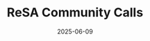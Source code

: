---
title: ReSA Community Calls
date: 2025-06-09
type: landing

sections:
  - block: markdown
    content:
      title: 
      text:   |
        ReSA Community Calls
        {style="color: white; font-size: 2rem; text-align: center; "}
    design:
      background:
        image:
          filename: main-hero.png
          filters:
            brightness: 1
          parallax: false
          position: center
          size: cover
          text_color_light: false
      spacing:
        padding: ["4rem", "2rem"]
 
  - block: markdown
    content:
      title: 
      text:   |

       <div class="d-flex justify-content-center">
        <div class="col-md-8 text-start">
          <div style="text-align: left;">
            <span class="badge" style="font-size:1rem; background-color:rgb(0, 143, 84); color:#fff;">Ongoing</span>
          </div>
        </div>
       </div> 

    design:
      background:
        color: "#ffffff"
        text_color_light: false
      spacing:
        padding: ["1rem", "1rem"] 
 

  - block: markdown
    content:
      title: 
      text:   |

        <div class="d-flex justify-content-center">
         <div class="col-md-8 text-start">


        ![Close up of tiny rainbow colored sugar candies.](sharon-mccutcheon-colourful-unsplash.jpg)


        ReSA Community Calls are periodic online gatherings designed to connect the global research software community. Open to all, these calls provide a collaborative space for connection, interactive discussion, and shared problem-solving.

        Organised by the ReSA, the Community Calls bring together individuals and organisations from across the research software landscape to align efforts and collectively work toward both local and international goals.

        Each call features a brief presentation followed by open discussion, encouraging attendees to engage with key topics and consider actionable next steps. To maximise global participation, meetings are held at alternating times and follow ReSA’s [Code of Conduct](https://www.researchsoft.org/code-of-conduct/) to ensure a welcoming and inclusive environment for all attendees.

        Join the conversation and help shape the future of research software—everyone is welcome.


        ### Upcoming calls: TBD



        ### Past calls:

        * 14 April 2025, 09:00 UTC; 15 April, 03:00 UTC, 20:00 UTC; 16 April, 09:00 UTC, 20:00 UTC, see [notes](https://docs.google.com/document/d/1FylVynkTB0rrajduNtpY32npE3g_veQM5_ATx65Wq3E/edit?tab=t.0#heading=h.p5lrqqrzlafa) and [slides](https://docs.google.com/presentation/d/1DWL-0-pAgNWwsNxjb3U3I7_ya5__-0ul/edit#slide=id.g33a58d7ea5c_0_8). Topic: ReSA Draft Strategic Plan 2025-28 feedback sessions.
        * 15 November 2023, 20:00-21:00 UTC, see [notes](https://docs.google.com/document/d/1CRYoycC-uwmRfC10nlLTHMfuwDai-RwEqjWQedfrG3U/edit), [video](https://www.youtube.com/watch?v=4SWUnLOTNsQ), and [slides](https://docs.google.com/presentation/d/1pvgggk_3MNGWrPTKKIINWy5XQyuoNuHB-07RZed-AkU/edit#slide=id.g241153165a8_0_0). Topic: Update on Research Software Alliance (ReSA) strategy, engagement and operations, including the proposed ReSA-RDA Working Group on [Policies in Research Organisations for Research Software (PRO4RS)](https://www.rd-alliance.org/groups/policies-research-organisations-research-software-pro4rs), our Organisational Membership program, and the work of our [Community Managers](https://www.researchsoft.org/people/) in Asia and Africa.
        * 18 October 2023, 10:00-11:00 UTC, see [notes](https://docs.google.com/document/d/1rUBoqc31ydFgbGNN0vDplIOrfrMJTPpFQgPoEpzWcRY/edit), [video](https://www.youtube.com/watch?v=iWId3GTeTnk), and [slides](https://docs.google.com/presentation/d/1BA1brC1xLrpXFl_CIsYkhovHtBK4qmFUP98sgQKm17c/edit#slide=id.g241153165a8_0_0). Topic: Debrief on the second [International Research Software Funders Workshop](https://adore.software/international-research-software-funders-workshop/) and release of the [Amsterdam Declaration for Funding Research Software Sustainability](https://adore.software/declaration/). Do you adore software? Let your funders know so they can get involved with the Declaration.
        * 29 November 2022, 15:00-16.00 UTC, see [agenda](https://docs.google.com/document/d/1vpSlEcrkmmuBV6HFOHaoihIzT5HGLwoNRNwez5GFqYw/edit) and [blog](https://www.future-of-research-software.org/) on [International Funders Workshop: The Future of Research Software](https://www.future-of-research-software.org/ ). 
        * 12 October 2022, 03:00–04:00 UTC, see [agenda](https://docs.google.com/document/d/10QO3F_1_rHHHrDHwXQchPaohmbJmq-uG6cmxLV4xe-U/edit), [video](https://www.youtube.com/watch?v=pxmYroTxz-A) and [slides](https://docs.google.com/presentation/d/1TqG9uof7FGtKFK6yoDB56O8P21jnFjLedrvTeT_WWCk/present?slide=id.gc6f75fceb_0_0) from the talk by Paula Andrea Martinez, ReSA and Australian Research Data Commons (ARDC), on [The Research Software Community in the Global South](https://doi.org/10.5281/zenodo.7179892). This forum was jointly convened with [RSE Australian/New Zealand](https://rse-aunz.org/) and the [Visible Research Software Interest Group](https://github.com/au-research/Visible-Research-Software).
        * 14 September 2022, 23:00-00:00 UTC, see [agenda](https://docs.google.com/document/d/18679k_7PFSQGn2amhHiy1Py4XdK4jhQXko613CBWarA/edit) and [slides](https://docs.google.com/presentation/d/1yVic0jUJjuZKGLHuWUgmDqMteVgcBg641Jm3heAPC-A/edit#slide=id.gf0a02d822b_2_48) from the talk by Tom Honeyman, ARDC, about aligning publisher policies for sharing code.
        * 5 August 2022, 17:00–18:00 UTC, see [agenda](https://drive.google.com/drive/folders/1MN6ahMk-gts6iYuXbct8TbgI-oeJ_Pj_) and [slides](https://drive.google.com/drive/folders/1MN6ahMk-gts6iYuXbct8TbgI-oeJ_Pj_) from the talk by Qian Zhang, Digital Research Alliance of Canada, on the Research Software Roadmap.
        * 19 July 2022 11:00-12:00 UTC, [agenda](https://docs.google.com/document/d/1tRaqpolrr_LOxyHjvBNUvHgze16IkQ9uUD4HuHU1gAM/edit) and [slides](https://docs.google.com/presentation/d/1zfFHExj-xc8pw3KeaIAPEnfVqQ_Zodrc0Vu9Tu5QCjk/edit#slide=id.g11d79f76048_0_20) from the talk by Michelle Barker, ReSA, on the outcomes of [Vive la différence - research software engineers](https://zenodo.org/record/6816193#.YyKMwexBy7N), a hybrid workshop that focused on broadening the research software community.

        Photo by <a href="https://unsplash.com/@sharonmccutcheon?utm_source=unsplash&utm_medium=referral&utm_content=creditCopyText">Sharon McCutcheon</a> on <a href="https://unsplash.com/s/photos/connected-dots?utm_source=unsplash&utm_medium=referral&utm_content=creditCopyText">Unsplash</a>.

        ### Useful links
          * [Contact ReSA](../../contact/)
          * [ReSA’s Code of Conduct](../../code-of-conduct/)

           </div>
        </div>         

    design:
      background:
        color: "#ffffff"
        text_color_light: false
      spacing:
        padding: ["3rem", "1rem"]       

---